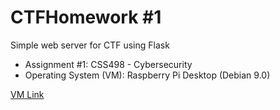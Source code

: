 # CTFHomework #1
Simple web server for CTF using Flask 

- Assignment #1: CSS498 - Cybersecurity
- Operating System (VM): Raspberry Pi Desktop (Debian 9.0)

[VM Link](https://drive.google.com/open?id=1_-Umooy5rHtyxov8K-IIOzLQUjz5kgdU)